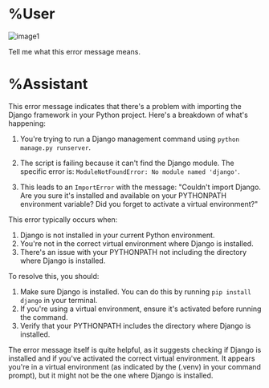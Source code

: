 # %User

![image1](data/screenshot.png)

Tell me what this error message means.
# %Assistant

This error message indicates that there's a problem with importing the Django framework in your Python project. Here's a breakdown of what's happening:

1. You're trying to run a Django management command using `python manage.py runserver`.

2. The script is failing because it can't find the Django module. The specific error is: `ModuleNotFoundError: No module named 'django'`.

3. This leads to an `ImportError` with the message: "Couldn't import Django. Are you sure it's installed and available on your PYTHONPATH environment variable? Did you forget to activate a virtual environment?"

This error typically occurs when:

1. Django is not installed in your current Python environment.
2. You're not in the correct virtual environment where Django is installed.
3. There's an issue with your PYTHONPATH not including the directory where Django is installed.

To resolve this, you should:

1. Make sure Django is installed. You can do this by running `pip install django` in your terminal.
2. If you're using a virtual environment, ensure it's activated before running the command.
3. Verify that your PYTHONPATH includes the directory where Django is installed.

The error message itself is quite helpful, as it suggests checking if Django is installed and if you've activated the correct virtual environment. It appears you're in a virtual environment (as indicated by the (.venv) in your command prompt), but it might not be the one where Django is installed.